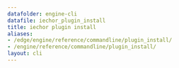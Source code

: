 ```yaml
---
datafolder: engine-cli
datafile: iechor_plugin_install
title: iechor plugin install
aliases:
- /edge/engine/reference/commandline/plugin_install/
- /engine/reference/commandline/plugin_install/
layout: cli
---
```


<!--
This page is automatically generated from iEchor's source code. If you want to
suggest a change to the text that appears here, open a ticket or pull request
in the source repository on GitHub:

https://github.com/iechor/cli
-->
